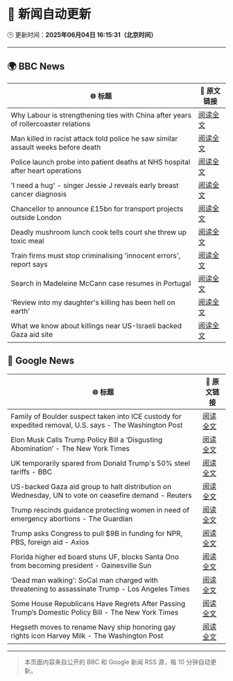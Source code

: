 # 🧠 新闻自动更新

🕒 更新时间：**2025年06月04日 16:15:31（北京时间）**

---

## 🌍 BBC News

| 🌐 标题 | 🔗 原文链接 |
|--------|-------------|
| Why Labour is strengthening ties with China after years of rollercoaster relations | [阅读全文](https://www.bbc.com/news/articles/c071jr159p0o) |
| Man killed in racist attack told police he saw similar assault weeks before death | [阅读全文](https://www.bbc.com/news/articles/cdxvz9p6635o) |
| Police launch probe into patient deaths at NHS hospital after heart operations | [阅读全文](https://www.bbc.com/news/articles/cev404npy4po) |
| 'I need a hug' - singer Jessie J reveals early breast cancer diagnosis | [阅读全文](https://www.bbc.com/news/articles/cwy3ve0rrlro) |
| Chancellor to announce £15bn for transport projects outside London | [阅读全文](https://www.bbc.com/news/articles/c331ln47e7ko) |
| Deadly mushroom lunch cook tells court she threw up toxic meal | [阅读全文](https://www.bbc.com/news/articles/c5yx7vewn75o) |
| Train firms must stop criminalising 'innocent errors', report says | [阅读全文](https://www.bbc.com/news/articles/c5ykvprd7mvo) |
| Search in Madeleine McCann case resumes in Portugal | [阅读全文](https://www.bbc.com/news/articles/c87jwn48jp4o) |
| 'Review into my daughter's killing has been hell on earth' | [阅读全文](https://www.bbc.com/news/articles/c3655wzzlgeo) |
| What we know about killings near US-Israeli backed Gaza aid site | [阅读全文](https://www.bbc.com/news/articles/c8xg7rv9g4yo) |

## 📰 Google News

| 🌐 标题 | 🔗 原文链接 |
|--------|-------------|
| Family of Boulder suspect taken into ICE custody for expedited removal, U.S. says - The Washington Post | [阅读全文](https://news.google.com/rss/articles/CBMimwFBVV95cUxQRG13ZUlJUmo5eXV6WjY3T1VtempSYUNNVUl5b1E4V1pPVS1zZl9ON0JUbnFZN2FURFJ3THRqRk4zYnZYMGo3UkI4SlhFRDdsVTRaUVR3bXVoUjBTTU5hV1dQdEtqREVaSzB2ZEczdlJXOVhXS3hub0ZJRjdRcVJWa0NCVFNDeTZtSWh5WnlBVnlKa1hVOUxuejZIVQ?oc=5) |
| Elon Musk Calls Trump Policy Bill a ‘Disgusting Abomination’ - The New York Times | [阅读全文](https://news.google.com/rss/articles/CBMimgFBVV95cUxPMlBXYmIzTnBiSXZjTnRiamZYMFh3Ui1IVkVma3RMa3VHYldWS2VjNHJUUkZTejdUM1NESjBVQjZMYmdHZ0RQeEtid1RZY2FxdThOOEdQR1ZkU1FDN0RZTTVOOUExbHFBRTYzUDBWMDVNbnJqWU9DVFh3VUkzSlNlX1diV20wT1JWTHlBS0tDOFlWRGl3bzhiRndn?oc=5) |
| UK temporarily spared from Donald Trump's 50% steel tariffs - BBC | [阅读全文](https://news.google.com/rss/articles/CBMiWkFVX3lxTFBwOGc3cXVCNzhrV1RFcWkyV2J5d2t1ZHBqVU9tR3hzRnhFUDBhdnVaUVAtM1MtQktzQVRrdVBwdk9PdnU3bnNieXV5Tmh0TjVacFREYmJreDJfZ9IBX0FVX3lxTE5LT3hOU3k2T21qakQzRkxyYm5PMk9IOVE2Vmt2WVJ6S1lxVmFadzdyQmlKd1F3TWxiMnRkVkRUSWk0VnphdER1Nkd6NndvbHJVLVVZeUxCelFpcW9wajYw?oc=5) |
| US-backed Gaza aid group to halt distribution on Wednesday, UN to vote on ceasefire demand - Reuters | [阅读全文](https://news.google.com/rss/articles/CBMiywFBVV95cUxPaTU3VnVkRTFyYURWdWdpbmZuTWhydnRvdTBTUENicUtOMlBkWTljN2NSR3JIZmp6cVRjNVJDcV9LVWdSeTV1eHV1N3BwNkRON3Y2ZmF6WVVfcUk5NXFUZU9NclphcG04c2tzX1Y2MGU4eGR6U1BSVk9hU3NIaU0zZUxjSEdKc2sydTZDa3lHb1FhemMyc3ZhTkQxdWwySDFnQkZjLTZMdk1JbFVjczFjbFY2UG80dklmSzJaQ1ZkYm0weHA5V043akFOSQ?oc=5) |
| Trump rescinds guidance protecting women in need of emergency abortions - The Guardian | [阅读全文](https://news.google.com/rss/articles/CBMijgFBVV95cUxORFlLYTd4NmNweFBVd3NUNHJpMHBZVEtaNkVfcktyd1pwX0NlbjEzN3JLdXVSR2pIcHdxaTA1MC00VEgwc0ttZzU4QTVCLXRlLTNhZnZHd1o3S3hpZHBoTjhHMHNMX1lnWnI1VWdGQzRmelUtVEc0MnpXaHQ4QWZxNnlxUWR6WnRyMzR6NUVB?oc=5) |
| Trump asks Congress to pull $9B in funding for NPR, PBS, foreign aid - Axios | [阅读全文](https://news.google.com/rss/articles/CBMiiwFBVV95cUxOZnhDajdtNW9lNV9xYi1CalRUWjRzcE5UenM4LUtGWmN2NXZkeGQyMEpSV2ppcGxFd29kYnluTmlYMFIyYndWOExQUXBLYkhfOFJTdTFnRVRSV3RWcXFSemdxZWVlb0lTVVQwMi02X3ZlYTVnNnFGMWNnQzdDN0tSQkVHUTZSTGFtRzln?oc=5) |
| Florida higher ed board stuns UF, blocks Santa Ono from becoming president - Gainesville Sun | [阅读全文](https://news.google.com/rss/articles/CBMi3AFBVV95cUxOOXJEcXphN2pfZ0hTbzhpUTVqd21YUXpxUWZPTmpxcXBTclhMMHNSeWJNVUlGWFMzWUhabklGVndTTlMwMUpOTjhJV1F6eDJUeFdUNElwRTB1TDdqejlWUXVHT0R6YjAzaFFkVzFBek9RSWRZMUhVenBFcXhValZuRl9HdGVKcnpOV1N0QzBBdmQydVVWaXNDWWxMTVBNZy1RT0xaSHdncUVkbE9NWUEtZ2JCdnFiNWdnNlU5bDQyVThSanNJWDBmZmJ1eTB0ZXNENmRHaXdzNlhyUHI5?oc=5) |
| ‘Dead man walking’: SoCal man charged with threatening to assassinate Trump - Los Angeles Times | [阅读全文](https://news.google.com/rss/articles/CBMi1wFBVV95cUxQY04ybHpTSzFXM0ZYZFc1WXd3S01oVmVXbzhJRnBxWXd4aGJURmNpa2F0SW1yOUJFNXM1cW5jWDhMWXppc09uY0oyazA3Sm9RRlBZWjRQaHhDVmQ1em9qUjlRRkRWd2hnWU5BYzNiVmdCcjN3ZG9JNUJGdEZLOXdDOWstcmJVNm1oU2VXUjUwSnZ0eUpRdWRMbVZLcl93ajFjSnBEbFVqR3NCMEFZbDl0QVl6UnRfTVA4S3lHb3ZXU043M0N5bC1TLWNnYnNzTGZtZW1YX0lQYw?oc=5) |
| Some House Republicans Have Regrets After Passing Trump’s Domestic Policy Bill - The New York Times | [阅读全文](https://news.google.com/rss/articles/CBMikwFBVV95cUxNZXFtb21uOG12Y2tmd1JMeUgydk5nNU5DT1JmZ2FHaEVCWURLQ05hbzljUEVCTkpodC1PblFVQlNBUXI3S2lEem9MWlppYm1Ud2g3NkZBSzVJVU9vX1dlQmoyN0RQZm5Ob0xrd3IzMlNnX3FKZnZFT1VQdnI5OThPSWVTVDFLTHVybERpYktEdXhLWFU?oc=5) |
| Hegseth moves to rename Navy ship honoring gay rights icon Harvey Milk - The Washington Post | [阅读全文](https://news.google.com/rss/articles/CBMinwFBVV95cUxPRFJIcmRrTk90bkVteVFwb2RuN3liOWFaUWdMSUs0Yjh4ay0yYm9sWnhVSE1HcF85bmVvRXNHVm9jc1ZYakU2b19sRFBkZ2JtdHFEdTE0SDdYV0FwZERIRHgyTHMyNXZUTUpyNHcxR1NGeDJoeUx1Vjc0S0lhRnhuTldUTUxTZmd3YjRFdld3T3Y2cmZjX01ZbV9BUl9OWlE?oc=5) |

---
> 本页面内容来自公开的 BBC 和 Google 新闻 RSS 源，每 10 分钟自动更新。